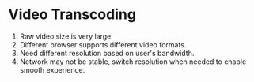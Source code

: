 # Video Transcoding

1. Raw video size is very large.
2. Different browser supports different video formats.
3. Need different resolution based on user's bandwidth.
4. Network may not be stable, switch resolution when needed to enable smooth experience.